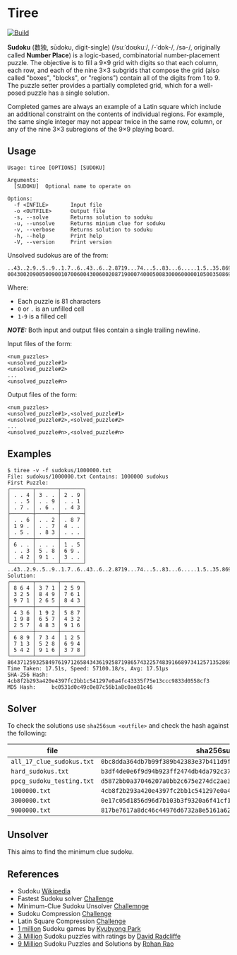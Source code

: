 # Tiree

[![Build](../../actions/workflows/build.yaml/badge.svg)](../../actions/workflows/build.yaml)

**Sudoku** (数独, sūdoku, digit-single) (/suːˈdoʊkuː/, /-ˈdɒk-/, /sə-/, originally called **Number Place**) is a logic-based, combinatorial number-placement puzzle. The objective is to fill a 9×9 grid with digits so that each column, each row, and each of the nine 3×3 subgrids that compose the grid (also called "boxes", "blocks", or "regions") contain all of the digits from 1 to 9. The puzzle setter provides a partially completed grid, which for a well-posed puzzle has a single solution.

Completed games are always an example of a Latin square which include an additional constraint on the contents of individual regions. For example, the same single integer may not appear twice in the same row, column, or any of the nine 3×3 subregions of the 9×9 playing board.

## Usage

```
Usage: tiree [OPTIONS] [SUDOKU]

Arguments:
  [SUDOKU]  Optional name to operate on

Options:
  -f <INFILE>       Input file
  -o <OUTFILE>      Output file
  -s, --solve       Returns solution to soduku
  -u, --unsolve     Returns minium clue for soduku
  -v, --verbose     Returns solution to soduku
  -h, --help        Print help
  -V, --version     Print version
```

Unsolved sudokus are of the from:

```
..43..2.9..5..9..1.7..6..43..6..2.8719...74...5..83...6.....1.5..35.869..4291.3..
004300209005009001070060043006002087190007400050083000600000105003508690042910300
```

Where:

- Each puzzle is 81 characters
- `0` or `.` is an unfilled cell
- `1-9` is a filled cell

**_NOTE:_** Both input and output files contain a single trailing newline.

Input files of the form:

```
<num_puzzles>
<unsolved_puzzle#1>
<unsolved_puzzle#2>
...
<unsolved_puzzle#n>

```

Output files of the form:

```
<num_puzzles>
<unsolved_puzzle#1>,<solved_puzzle#1>
<unsolved_puzzle#2>,<solved_puzzle#2>
...
<unsolved_puzzle#n>,<solved_puzzle#n>

```

## Examples

```
$ tiree -v -f sudokus/1000000.txt
File: sudokus/1000000.txt Contains: 1000000 sudokus
First Puzzle:
┌───────┬───────┬───────┐
│ . . 4 │ 3 . . │ 2 . 9 │
│ . . 5 │ . . 9 │ . . 1 │
│ . 7 . │ . 6 . │ . 4 3 │
├───────┼───────┼───────┤
│ . . 6 │ . . 2 │ . 8 7 │
│ 1 9 . │ . . 7 │ 4 . . │
│ . 5 . │ . 8 3 │ . . . │
├───────┼───────┼───────┤
│ 6 . . │ . . . │ 1 . 5 │
│ . . 3 │ 5 . 8 │ 6 9 . │
│ . 4 2 │ 9 1 . │ 3 . . │
└───────┴───────┴───────┘
..43..2.9..5..9..1.7..6..43..6..2.8719...74...5..83...6.....1.5..35.869..4291.3..
Solution:
┌───────┬───────┬───────┐
│ 8 6 4 │ 3 7 1 │ 2 5 9 │
│ 3 2 5 │ 8 4 9 │ 7 6 1 │
│ 9 7 1 │ 2 6 5 │ 8 4 3 │
├───────┼───────┼───────┤
│ 4 3 6 │ 1 9 2 │ 5 8 7 │
│ 1 9 8 │ 6 5 7 │ 4 3 2 │
│ 2 5 7 │ 4 8 3 │ 9 1 6 │
├───────┼───────┼───────┤
│ 6 8 9 │ 7 3 4 │ 1 2 5 │
│ 7 1 3 │ 5 2 8 │ 6 9 4 │
│ 5 4 2 │ 9 1 6 │ 3 7 8 │
└───────┴───────┴───────┘
864371259325849761971265843436192587198657432257483916689734125713528694542916378
Time Taken: 17.51s, Speed: 57100.18/s, Avg: 17.51µs
SHA-256 Hash: 4cb8f2b293a420e4397fc2bb1c541297e0a4fc43335f75e13ccc9833d0558cf3
MD5 Hash:     bc0531d0c49c0e87c56b1a8c0ae81c46
```

## Solver

To check the solutions use `sha256sum <outfile>` and check the hash against the following:

| file                      | sha256sum                                                          |
| ------------------------- | ------------------------------------------------------------------ |
| `all_17_clue_sudokus.txt` | `0bc8dda364db7b99f389b42383e37b411d9fa022204d124cb3c8959eba252f05` |
| `hard_sudokus.txt`        | `b3df4de0e6f9d94b923ff2474db4da792c37e17ed4ad8dca2537fb4d65d35c83` |
| `ppcg_sudoku_testing.txt` | `d5872bb0a37046207a0bb2c675e274dc2ae386b301c2955ae96b4e0f6237338a` |
| `1000000.txt`             | `4cb8f2b293a420e4397fc2bb1c541297e0a4fc43335f75e13ccc9833d0558cf3` |
| `3000000.txt`             | `0e17c05d1856d96d7b103b3f9320a6f41cf1908d6465ae6287f257f2fb2d63e4` |
| `9000000.txt`             | `817be7617a8dc46c44976d6732a8e5161a620c326acc6679b60b0b2889580ea6` |

## Unsolver

This aims to find the minimum clue sudoku.

## References

- Sudoku [Wikipedia](https://en.wikipedia.org/wiki/Sudoku)
- Fastest Sudoku solver [Challenge](https://codegolf.stackexchange.com/questions/190727/the-fastest-sudoku-solver)
- Minimum-Clue Sudoku Unsolver [Challemnge](https://codegolf.stackexchange.com/questions/48509/build-a-minimum-clue-sudoku-unsolver)
- Sudoku Compression [Challenge](https://codegolf.stackexchange.com/questions/41523/sudoku-compression)
- Latin Square Compression [Challenge](https://codegolf.stackexchange.com/questions/85239/latin-square-compression)
- [1 million](https://www.kaggle.com/datasets/bryanpark/sudoku) Sudoku games by [Kyubyong Park](https://www.kaggle.com/bryanpark)
- [3 Million](https://www.kaggle.com/datasets/rohanrao/sudoku) Sudoku puzzles with ratings by [David Radcliffe](https://www.kaggle.com/radcliffe)
- [9 Million](https://www.kaggle.com/datasets/rohanrao/sudoku) Sudoku Puzzles and Solutions by [Rohan Rao](https://www.kaggle.com/rohanrao)
